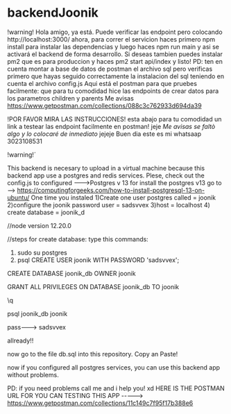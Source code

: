 # backendJoonik
!warning! 
Hola amigo, ya está. Puede verificar las endpoint pero colocando http://localhost:3000/
ahora, para correr el servicion haces primero npm install para instalar las dependencias y luego haces npm run main y asi se activará el backend de forma desarrollo. Si deseas tambien puedes instalar pm2 que es para produccion y haces pm2 start api/index y listo! PD: ten en cuenta montar a base de datos de postman el archivo sql pero verificas primero que hayas seguido correctamente la instalacion del sql teniendo en cuenta el archivo config.js 
Aqui está el postman para que pruebes facilmente:  que para tu comodidad hice las endpoints de crear datos para los parametros children y parents
Me avisas
https://www.getpostman.com/collections/088c3c762933d694da39

!POR FAVOR MIRA LAS INSTRUCCIONES! 
esta abajo para tu comodidad un link a testear las endpoint facilmente en postman! jeje *Me avisas se faltò algo y lo colocaré de inmediato* jejeje Buen dia
este es mi whatsaap 3023108531

!warning!´



This backend is necesary to upload in a virtual machine because this backend app use a postgres and redis services. Plese, check out the config.js to configured
--->Postgres v 13
for install the postgres v13 go to --> https://computingforgeeks.com/how-to-install-postgresql-13-on-ubuntu/
One time you instaled
1)Create one user postgres called = joonik
2)configure the joonik password user = sadsvvex
3)host = localhost
4) create database = joonik_d

//node version 12.20.0

//steps for create database:
type this commands:
1) sudo su postgres
2) psql 
CREATE USER joonik WITH PASSWORD 'sadsvvex';

CREATE DATABASE joonik_db OWNER joonik

GRANT ALL PRIVILEGES ON DATABASE joonik_db TO joonik

\q 

psql joonik_db joonik

pass---> sadsvvex

allready!!

now go to the file db.sql into this repository. Copy an Paste! 

now if you configured all postgres services, you can use this backend app without problems. 

PD: if you need problems call me and i help you! 
xd
HERE IS THE POSTMAN URL FOR YOU CAN TESTING THIS APP -----> https://www.getpostman.com/collections/11c149c7f95f17b388e6
